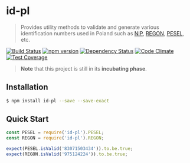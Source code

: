# id-pl

> Provides utility methods to validate and generate various identification numbers used in Poland such as
> [NIP](https://pl.wikipedia.org/wiki/NIP), [REGON](https://pl.wikipedia.org/wiki/REGON),
> [PESEL](https://pl.wikipedia.org/wiki/PESEL), etc.

[![Build Status](https://travis-ci.org/SOFTWARE-CLINIC/id-pl.svg?branch=master)](https://travis-ci.org/SOFTWARE-CLINIC/id-pl)
[![npm version](https://badge.fury.io/js/id-pl.svg)](http://badge.fury.io/js/id-pl)
[![Dependency Status](https://david-dm.org/SOFTWARE-CLINIC/id-pl.svg)](https://david-dm.org/SOFTWARE-CLINIC/id-pl)
[![Code Climate](https://codeclimate.com/github/SOFTWARE-CLINIC/id-pl/badges/gpa.svg)](https://codeclimate.com/github/SOFTWARE-CLINIC/id-pl)
[![Test Coverage](https://codeclimate.com/github/SOFTWARE-CLINIC/id-pl/badges/coverage.svg)](https://codeclimate.com/github/SOFTWARE-CLINIC/id-pl/coverage)

> **Note** that this project is still in its **incubating phase**.

## Installation

```bash
$ npm install id-pl --save --save-exact
```

## Quick Start

```js
const PESEL = require('id-pl').PESEL;
const REGON = require('id-pl').REGON;

expect(PESEL.isValid('83071503434')).to.be.true;
expect(REGON.isValid('975124224')).to.be.true;
```
